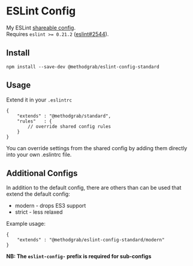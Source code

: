 # ESLint Config

My ESLint [shareable config](http://eslint.org/docs/developer-guide/shareable-configs).  
Requires `eslint >= 0.21.2` ([eslint#2544](https://github.com/eslint/eslint/issues/2544)).

## Install
```
npm install --save-dev @methodgrab/eslint-config-standard
```


## Usage
Extend it in your `.eslintrc`
```
{
	"extends" : "@methodgrab/standard",
	"rules"   : {
		// override shared config rules
	}
}
```

You can override settings from the shared config by adding them directly into your own .eslintrc file.


## Additional Configs
In addition to the default config, there are others than can be used that extend the default config:
* modern - drops ES3 support
* strict - less relaxed

Example usage:
```
{
	"extends" : "@methodgrab/eslint-config-standard/modern"
}
```
**NB: The `eslint-config-` prefix is required for sub-configs**
